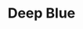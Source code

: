 ---
title: Deep Blue
authors: Murray Campbell, Joseph Hoane Jr., Feng-hsiung
paper_year: 2002
presentation_date: September 13, 2021
img: /assets/img/talks/kasparov_vs_deep_blue.jpeg
category: journal clubs 
paper_url: https://www.sciencedirect.com/science/article/pii/S0004370201001291
slides: true
slides_keynote: https://drive.google.com/file/d/1j0_IUr-AZVcLPG-DcSRdiLg5zcGTX-KC/view?usp=sharing
slides_ppt: https://docs.google.com/presentation/d/1sYyWDfSyOSqa0onSdUcqugvRwMZLtnmV/edit?usp=sharing&ouid=107160263751202522175&rtpof=true&sd=true
slides_pdf: https://drive.google.com/file/d/16eXe1Dj486t8tq7a8MbU7RgvamX1ZYGp/view?usp=sharing
summary: A review of the Deep Blue II chess engine made by IBM in the 1990s, including a visual beginner-friendly walk-through of the minimax algorithm and alpha-beta pruning that made up the core of the AI. Chess tutorial not included, sad!
# Can add a blog link to a relevant blog post here.
# Can also add a code link to relevant code here.
# Can even add a poster link.
---